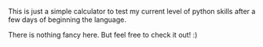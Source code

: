 This is just a simple calculator to test my current level of python skills after a few days of beginning the language.

There is nothing fancy here. But feel free to check it out! :)
